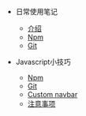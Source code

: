 - 日常使用笔记
  - [介绍](/note/#介绍)
  - [Npm](/note/npm/#Npm)
  - [Git](/note/git/#Git)
  
- Javascript小技巧

  - [Npm](/guide/#效果演示)
  - [Git](/guide/#djddkk)
  - [Custom navbar](/guide/#js)
  - [注意事项](/guide/#hello)